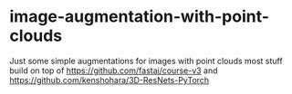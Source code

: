 # image-augmentation-with-point-clouds
Just some simple augmentations for images with point clouds
most stuff build on top of https://github.com/fastai/course-v3 and https://github.com/kenshohara/3D-ResNets-PyTorch
